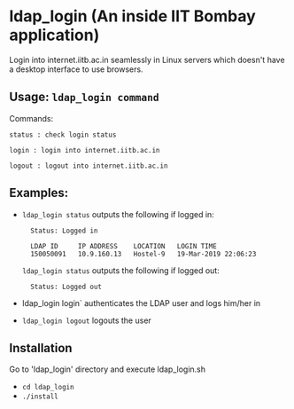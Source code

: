 # ldap_login (An inside IIT Bombay application)
Login into internet.iitb.ac.in seamlessly in Linux servers which doesn't have a desktop interface to use browsers.

## Usage: `ldap_login command`

Commands:

	status : check login status

	login : login into internet.iitb.ac.in

	logout : logout into internet.iitb.ac.in
	
## Examples: 

- `ldap_login status` outputs the following if logged in:

		Status: Logged in

		LDAP ID     IP ADDRESS    LOCATION   LOGIN TIME
		150050091   10.9.160.13   Hostel-9   19-Mar-2019 22:06:23

	`ldap_login status` outputs the following if logged out:

		Status: Logged out

- ldap_login login` authenticates the LDAP user and logs him/her in

- `ldap_login logout` logouts the user

## Installation
Go to 'ldap_login' directory and execute ldap_login.sh
- `cd ldap_login`
- `./install`
